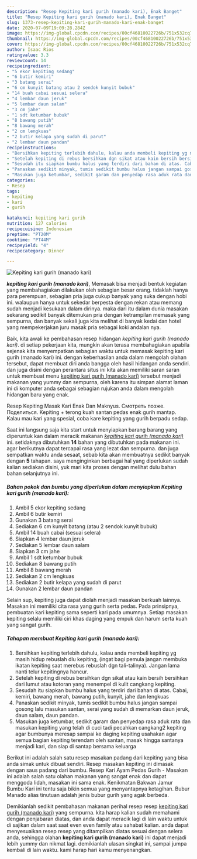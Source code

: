 ```yaml
---
description: "Resep Kepiting kari gurih (manado kari), Enak Banget"
title: "Resep Kepiting kari gurih (manado kari), Enak Banget"
slug: 1373-resep-kepiting-kari-gurih-manado-kari-enak-banget
date: 2020-07-09T19:09:28.284Z
image: https://img-global.cpcdn.com/recipes/00cf46810022726b/751x532cq70/kepiting-kari-gurih-manado-kari-foto-resep-utama.jpg
thumbnail: https://img-global.cpcdn.com/recipes/00cf46810022726b/751x532cq70/kepiting-kari-gurih-manado-kari-foto-resep-utama.jpg
cover: https://img-global.cpcdn.com/recipes/00cf46810022726b/751x532cq70/kepiting-kari-gurih-manado-kari-foto-resep-utama.jpg
author: Isaac Rios
ratingvalue: 3.3
reviewcount: 14
recipeingredient:
- "5 ekor kepiting sedang"
- "6 butir kemiri"
- "3 batang serai"
- "6 cm kunyit batang atau 2 sendok kunyit bubuk"
- "14 buah cabai sesuai selera"
- "4 lembar daun jeruk"
- "5 lembar daun salam"
- "3 cm jahe"
- "1 sdt ketumbar bubuk"
- "8 bawang putih"
- "8 bawang merah"
- "2 cm lengkuas"
- "2 butir kelapa yang sudah di parut"
- "2 lembar daun pandan"
recipeinstructions:
- "Bersihkan kepiting terlebih dahulu, kalau anda membeli kepiting yg masih hidup rebuslah dlu kepiting, (ingat bagi pemula jangan membuka ikatan kepiting saat merebus rebuslah dgn tali-talinya). Jangan lama nanti telur kepitingnya hancur."
- "Setelah kepiting di rebus bersihkan dgn sikat atau kain bersih bersihkan dari lumut atau kotoran yang menempel di kulit cangkang kepiting."
- "Sesudah itu siapkan bumbu halus yang terdiri dari bahan di atas. Cabai, kemiri, bawang merah, bawang putih, kunyit, jahe dan lengkuas"
- "Panaskan sedikit minyak, tumis sedikit bumbu halus jangan sampai gosong lalu masukan santan, serai yang sudah di memarkan daun jeruk, daun salam, daun pandan."
- "Masukan juga ketumbar, sedikit garam dan penyedap rasa aduk rata dan masukan kepiting yang telah di cuci tadi pecahkan cangkang2 kepiting agar bumbunya meresap sampai ke daging kepiting usahakan agar semua bagian kepiting terendam oleh santan, masak hingga santanya menjadi kari, dan siap di santap bersama keluarga"
categories:
- Resep
tags:
- kepiting
- kari
- gurih

katakunci: kepiting kari gurih 
nutrition: 127 calories
recipecuisine: Indonesian
preptime: "PT20M"
cooktime: "PT44M"
recipeyield: "4"
recipecategory: Dinner

---
```



![Kepiting kari gurih (manado kari)](https://img-global.cpcdn.com/recipes/00cf46810022726b/751x532cq70/kepiting-kari-gurih-manado-kari-foto-resep-utama.jpg)

<b><i>kepiting kari gurih (manado kari)</i></b>, Memasak bisa menjadi bentuk kegiatan yang membahagiakan dilakukan oleh sebagian besar orang. tidaklah hanya para perempuan, sebagian pria juga cukup banyak yang suka dengan hobi ini. walaupun hanya untuk sekedar berpesta dengan rekan atau memang sudah menjadi kesukaan dalam dirinya. maka dari itu dalam dunia masakan sekarang sedikit banyak ditemukan pria dengan ketrampilan memasak yang sempurna, dan banyak sekali juga kita melihat di banyak kedai dan hotel yang mempekerjakan juru masak pria sebagai koki andalan nya.

Baik, kita awali ke pembahasan resep hidangan <i>kepiting kari gurih (manado kari)</i>. di setiap pekerjaan kita, mungkin akan terasa membahagiakan apabila sejenak kita menyempatkan sebagian waktu untuk memasak kepiting kari gurih (manado kari) ini. dengan keberhasilan anda dalam mengolah olahan tersebut, dapat membuat diri anda bangga oleh hasil hidangan anda sendiri. dan juga disini dengan perantara situs ini kita akan memiliki saran saran untuk membuat menu <u>kepiting kari gurih (manado kari)</u> tersebut menjadi makanan yang yummy dan sempurna, oleh karena itu simpan alamat laman ini di komputer anda sebagai sebagian rujukan anda dalam mengolah hidangan baru yang enak.

Resep Kepiting Masak Kari Enak Dan Maknyus. Смотреть позже. Поделиться. Kepiting + terong kuah santan pedas enak gurih mantap. Kalau mau kari yang spesial, coba kare kepiting yang gurih berpadu sedap.


Saat ini langsung saja kita start untuk menyiapkan barang barang yang diperuntuk kan dalam meracik makanan <u><i>kepiting kari gurih (manado kari)</i></u> ini. setidaknya dibutuhkan <b>14</b> bahan yang dibutuhkan pada makanan ini. agar berikutnya dapat tercapai rasa yang lezat dan sempurna. dan juga sempatkan waktu anda sesaat, sebab kita akan membuatnya sedikit banyak dengan <b>5</b> tahapan. saya menginginkan berbagai hal yang diperlukan sudah kalian sediakan disini, yuk mari kita proses dengan melihat dulu bahan bahan selanjutnya ini.

<!--inarticleads1-->

##### Bahan pokok dan bumbu yang diperlukan dalam menyiapkan Kepiting kari gurih (manado kari):

1. Ambil 5 ekor kepiting sedang
1. Ambil 6 butir kemiri
1. Gunakan 3 batang serai
1. Sediakan 6 cm kunyit batang (atau 2 sendok kunyit bubuk)
1. Ambil 14 buah cabai (sesuai selera)
1. Siapkan 4 lembar daun jeruk
1. Sediakan 5 lembar daun salam
1. Siapkan 3 cm jahe
1. Ambil 1 sdt ketumbar bubuk
1. Sediakan 8 bawang putih
1. Ambil 8 bawang merah
1. Sediakan 2 cm lengkuas
1. Sediakan 2 butir kelapa yang sudah di parut
1. Gunakan 2 lembar daun pandan


Selain sup, kepiting juga dapat diolah menjadi masakan berkuah lainnya. Masakan ini memiliki cita rasa yang gurih serta pedas. Pada prinsipnya, pembuatan kari kepiting sama seperti kari pada umumnya. Setiap masakan kepiting selalu memiliki ciri khas daging yang empuk dan harum serta kuah yang sangat gurih. 

<!--inarticleads2-->

##### Tahapan membuat Kepiting kari gurih (manado kari):

1. Bersihkan kepiting terlebih dahulu, kalau anda membeli kepiting yg masih hidup rebuslah dlu kepiting, (ingat bagi pemula jangan membuka ikatan kepiting saat merebus rebuslah dgn tali-talinya). Jangan lama nanti telur kepitingnya hancur.
1. Setelah kepiting di rebus bersihkan dgn sikat atau kain bersih bersihkan dari lumut atau kotoran yang menempel di kulit cangkang kepiting.
1. Sesudah itu siapkan bumbu halus yang terdiri dari bahan di atas. Cabai, kemiri, bawang merah, bawang putih, kunyit, jahe dan lengkuas
1. Panaskan sedikit minyak, tumis sedikit bumbu halus jangan sampai gosong lalu masukan santan, serai yang sudah di memarkan daun jeruk, daun salam, daun pandan.
1. Masukan juga ketumbar, sedikit garam dan penyedap rasa aduk rata dan masukan kepiting yang telah di cuci tadi pecahkan cangkang2 kepiting agar bumbunya meresap sampai ke daging kepiting usahakan agar semua bagian kepiting terendam oleh santan, masak hingga santanya menjadi kari, dan siap di santap bersama keluarga


Berikut ini adalah salah satu resep masakan padang dari kepiting yang bisa anda simak untuk dibuat sendiri. Resep masakan kepiting ini dimasak dengan saus padang dari bumbu. Resep Kari Ayam Pedas Gurih - Masakan ini adalah salah satu olahan makanan yang sangat enak dan dapat menggoda lidah, masakan ini sama enak. Kenikmatan Bakwan Jamur Bumbu Kari ini tentu saja bikin semua yang menyantapnya ketagihan. Bubur Manado alias tinutuan adalah jenis bubur gurih yang agak berbeda. 

Demikianlah sedikit pembahasan makanan perihal resep resep <u>kepiting kari gurih (manado kari)</u> yang sempurna. kita harap kalian sudah memahami dengan penjabaran diatas, dan anda dapat meracik lagi di lain waktu untuk di sajikan dalam saat saat even even family atau sahabat kalian. anda dapat menyesuaikan resep resep yang ditampilkan diatas sesuai dengan selera anda, sehingga olahan <b>kepiting kari gurih (manado kari)</b> ini dapat menjadi lebih yummy dan nikmat lagi. demikianlah ulasan singkat ini, sampai jumpa kembali di lain waktu. kami harap hari kamu menyenangkan.
